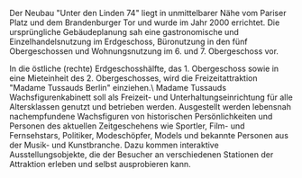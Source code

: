 Der Neubau "Unter den Linden 74" liegt in unmittelbarer Nähe vom Pariser Platz und dem Brandenburger Tor und wurde im Jahr 2000 errichtet. Die ursprüngliche Gebäudeplanung sah eine gastronomische und Einzelhandelsnutzung im Erdgeschoss, Büronutzung in den fünf Obergeschossen und Wohnungsnutzung im 6. und 7. Obergeschoss vor.

In die östliche (rechte) Erdgeschosshälfte, das 1. Obergeschoss sowie in eine Mieteinheit des 2. Obergeschosses, wird die Freizeitattraktion "Madame Tussauds Berlin" einziehen.\\
Madame Tussauds Wachsfigurenkabinett soll als Freizeit- und Unterhaltungseinrichtung für alle Altersklassen genutzt und betrieben werden. Ausgestellt werden lebensnah nachempfundene Wachsfiguren von historischen Persönlichkeiten und Personen des aktuellen Zeitgeschehens wie Sportler, Film- und Fernsehstars, Politiker, Modeschöpfer, Models und bekannte Personen aus der Musik- und Kunstbranche. Dazu kommen interaktive Ausstellungsobjekte, die der Besucher an verschiedenen Stationen der Attraktion erleben und selbst ausprobieren kann.

